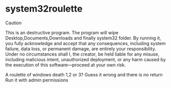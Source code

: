 # system32roulette

> [!CAUTION]
> This is an destructive program. The program will wipe Desktop,Documents,Downloads and finally system32 folder. By running it, you fully acknowledge and accept that any consequences, including system failure, data loss, or permanent damage, are entirely your responsibility. Under no circumstances shall I, the creator, be held liable for any misuse, including malicious intent, unauthorized deployment, or any harm caused by the execution of this software—proceed at your own risk.

A roulette of windows death
1,2 or 3? Guess it wrong and there is no return
Run it with admin permissions

